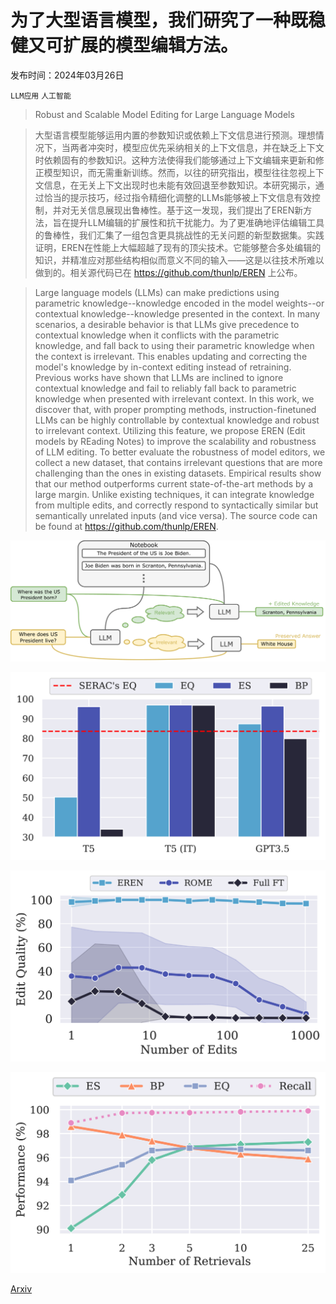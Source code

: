 # 为了大型语言模型，我们研究了一种既稳健又可扩展的模型编辑方法。

发布时间：2024年03月26日

`LLM应用` `人工智能`

> Robust and Scalable Model Editing for Large Language Models

> 大型语言模型能够运用内置的参数知识或依赖上下文信息进行预测。理想情况下，当两者冲突时，模型应优先采纳相关的上下文信息，并在缺乏上下文时依赖固有的参数知识。这种方法使得我们能够通过上下文编辑来更新和修正模型知识，而无需重新训练。然而，以往的研究指出，模型往往忽视上下文信息，在无关上下文出现时也未能有效回退至参数知识。本研究揭示，通过恰当的提示技巧，经过指令精细化调整的LLMs能够被上下文信息有效控制，并对无关信息展现出鲁棒性。基于这一发现，我们提出了EREN新方法，旨在提升LLM编辑的扩展性和抗干扰能力。为了更准确地评估编辑工具的鲁棒性，我们汇集了一组包含更具挑战性的无关问题的新型数据集。实践证明，EREN在性能上大幅超越了现有的顶尖技术。它能够整合多处编辑的知识，并精准应对那些结构相似而意义不同的输入——这是以往技术所难以做到的。相关源代码已在 https://github.com/thunlp/EREN 上公布。

> Large language models (LLMs) can make predictions using parametric knowledge--knowledge encoded in the model weights--or contextual knowledge--knowledge presented in the context. In many scenarios, a desirable behavior is that LLMs give precedence to contextual knowledge when it conflicts with the parametric knowledge, and fall back to using their parametric knowledge when the context is irrelevant. This enables updating and correcting the model's knowledge by in-context editing instead of retraining. Previous works have shown that LLMs are inclined to ignore contextual knowledge and fail to reliably fall back to parametric knowledge when presented with irrelevant context. In this work, we discover that, with proper prompting methods, instruction-finetuned LLMs can be highly controllable by contextual knowledge and robust to irrelevant context. Utilizing this feature, we propose EREN (Edit models by REading Notes) to improve the scalability and robustness of LLM editing. To better evaluate the robustness of model editors, we collect a new dataset, that contains irrelevant questions that are more challenging than the ones in existing datasets. Empirical results show that our method outperforms current state-of-the-art methods by a large margin. Unlike existing techniques, it can integrate knowledge from multiple edits, and correctly respond to syntactically similar but semantically unrelated inputs (and vice versa). The source code can be found at https://github.com/thunlp/EREN.

![为了大型语言模型，我们研究了一种既稳健又可扩展的模型编辑方法。](../../../paper_images/2403.17431/x1.png)

![为了大型语言模型，我们研究了一种既稳健又可扩展的模型编辑方法。](../../../paper_images/2403.17431/x2.png)

![为了大型语言模型，我们研究了一种既稳健又可扩展的模型编辑方法。](../../../paper_images/2403.17431/x3.png)

![为了大型语言模型，我们研究了一种既稳健又可扩展的模型编辑方法。](../../../paper_images/2403.17431/x4.png)

[Arxiv](https://arxiv.org/abs/2403.17431)
